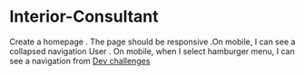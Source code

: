 # Interior-Consultant
Create a homepage . The page should be responsive .On mobile, I can see a collapsed navigation User . On mobile, when I select hamburger menu, I can see a navigation
from [Dev challenges](https://devchallenges.io/challenges/Jymh2b2FyebRTUljkNcb)
